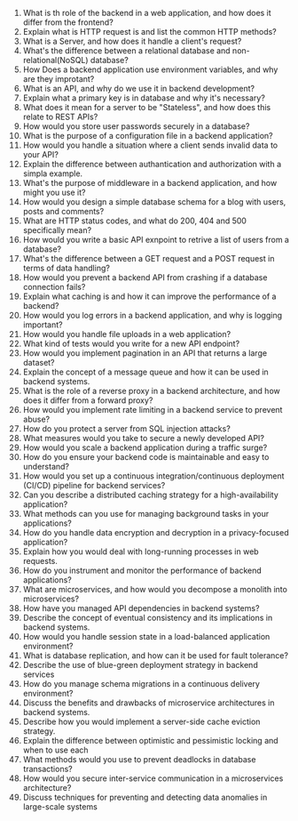 1. What is th role of the backend in a web application, and how does it differ from the frontend?
2. Explain what is HTTP request is and list the common HTTP methods?
3. What is a Server, and how does it handle a client's request?
4. What's the difference between a relational database and non-relational(NoSQL) database?
5. How Does a backend application use environment variables, and why are they improtant?
6. What is an API, and why do we use it in backend development?
7. Explain what a primary key is in database and why it's necessary?
8. What does it mean for a server to be "Stateless", and how does this relate to REST APIs?
9. How would you store user passwords securely in a database?
10. What is the purpose of a configuration file in a backend application?
11. How would you handle a situation where a client sends invalid data to your API?
12. Explain the difference between authantication and authorization with a simpla example.
13. What's the purpose of middleware in a backend application, and how might you use it?
14. How would you design a simple database schema for a blog with users, posts and comments?
15. What are HTTP status codes, and what do 200, 404 and 500 specifically mean?
16. How would you write a basic API exnpoint to retrive a list of users from a database?
17.  What's the difference between a GET request and a POST request in terms of data handling?
18. How would you prevent a backend API from crashing if a database connection fails?
19. Explain what caching is and how it can improve the performance of a backend?
20. How would you log errors in a backend application, and why is logging important?
21. How would you handle file uploads in a web application?
22. What kind of tests would you write for a new API endpoint?
23. How would you implement pagination in an API that returns a large dataset?
24. Explain the concept of a message queue and how it can be used in backend systems.
25. What is the role of a reverse proxy in a backend architecture, and how does it differ from a forward proxy?
26. How would you implement rate limiting in a backend service to prevent abuse?
27. How do you protect a server from SQL injection attacks?
28. What measures would you take to secure a newly developed API?
29. How would you scale a backend application during a traffic surge?
30. How do you ensure your backend code is maintainable and easy to understand?
31. How would you set up a continuous integration/continuous deployment (CI/CD) pipeline for backend services?
32. Can you describe a distributed caching strategy for a high-availability application?
33. What methods can you use for managing background tasks in your applications?
34. How do you handle data encryption and decryption in a privacy-focused application?
35. Explain how you would deal with long-running processes in web requests.
36. How do you instrument and monitor the performance of backend applications?
37. What are microservices, and how would you decompose a monolith into microservices?
38. How have you managed API dependencies in backend systems?
39. Describe the concept of eventual consistency and its implications in backend systems.
40. How would you handle session state in a load-balanced application environment?
41. What is database replication, and how can it be used for fault tolerance?
42. Describe the use of blue-green deployment strategy in backend services
43. How do you manage schema migrations in a continuous delivery environment?
44. Discuss the benefits and drawbacks of microservice architectures in backend systems.
45. Describe how you would implement a server-side cache eviction strategy.
46. Explain the difference between optimistic and pessimistic locking and when to use each
47. What methods would you use to prevent deadlocks in database transactions?
48. How would you secure inter-service communication in a microservices architecture?
49. Discuss techniques for preventing and detecting data anomalies in large-scale systems